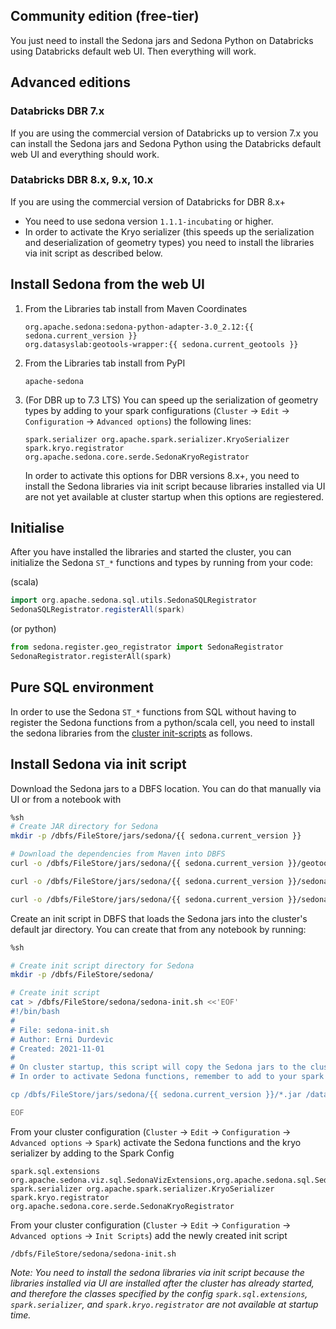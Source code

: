 ## Community edition (free-tier)

You just need to install the Sedona jars and Sedona Python on Databricks using Databricks default web UI. Then everything will work.

## Advanced editions


### Databricks DBR 7.x

If you are using the commercial version of Databricks up to version 7.x you can install the Sedona jars and Sedona Python using the Databricks default web UI and everything should work.

### Databricks DBR 8.x, 9.x, 10.x

If you are using the commercial version of Databricks for DBR 8.x+
* You need to use sedona version `1.1.1-incubating` or higher. 
* In order to activate the Kryo serializer (this speeds up the serialization and deserialization of geometry types) you need to install the libraries via init script as described below.

## Install Sedona from the web UI

1) From the Libraries tab install from Maven Coordinates
    ```
    org.apache.sedona:sedona-python-adapter-3.0_2.12:{{ sedona.current_version }}
    org.datasyslab:geotools-wrapper:{{ sedona.current_geotools }}
    ```

2) From the Libraries tab install from PyPI
    ```
    apache-sedona
    ```

3) (For DBR up to 7.3 LTS) You can speed up the serialization of geometry types by adding to your spark configurations (`Cluster` -> `Edit` -> `Configuration` -> `Advanced options`) the following lines:

    ```
    spark.serializer org.apache.spark.serializer.KryoSerializer
    spark.kryo.registrator org.apache.sedona.core.serde.SedonaKryoRegistrator
    ```

    In order to activate this options for DBR versions 8.x+, you need to install the Sedona libraries via init script because libraries installed via UI are not yet available at cluster startup when this options are regiestered.

## Initialise

After you have installed the libraries and started the cluster, you can initialize the Sedona `ST_*` functions and types by running from your code: 

(scala)
```Scala
import org.apache.sedona.sql.utils.SedonaSQLRegistrator
SedonaSQLRegistrator.registerAll(spark)
```

(or python)
```Python
from sedona.register.geo_registrator import SedonaRegistrator
SedonaRegistrator.registerAll(spark)
```

## Pure SQL environment
 
In order to use the Sedona `ST_*` functions from SQL without having to register the Sedona functions from a python/scala cell, you need to install the sedona libraries from the [cluster init-scripts](https://docs.databricks.com/clusters/init-scripts.html) as follows.

## Install Sedona via init script

Download the Sedona jars to a DBFS location. You can do that manually via UI or from a notebook with

```bash
%sh 
# Create JAR directory for Sedona
mkdir -p /dbfs/FileStore/jars/sedona/{{ sedona.current_version }}

# Download the dependencies from Maven into DBFS
curl -o /dbfs/FileStore/jars/sedona/{{ sedona.current_version }}/geotools-wrapper-geotools-{{ sedona.current_geotools }}.jar "https://repo1.maven.org/maven2/org/datasyslab/geotools-wrapper/geotools-{{ sedona.current_geotools }}/geotools-wrapper-geotools-{{ sedona.current_geotools }}.jar"

curl -o /dbfs/FileStore/jars/sedona/{{ sedona.current_version }}/sedona-python-adapter-3.0_2.12-{{ sedona.current_version }}.jar "https://repo1.maven.org/maven2/org/apache/sedona/sedona-python-adapter-3.0_2.12/{{ sedona.current_version }}/sedona-python-adapter-3.0_2.{{ sedona.current_version }}.jar"

curl -o /dbfs/FileStore/jars/sedona/{{ sedona.current_version }}/sedona-viz-2.4_2.12-{{ sedona.current_version }}.jar "https://repo1.maven.org/maven2/org/apache/sedona/sedona-viz-2.4_2.12/{{ sedona.current_version }}/sedona-viz-2.4_2.12-{{ sedona.current_version }}.jar"
```

Create an init script in DBFS that loads the Sedona jars into the cluster's default jar directory. You can create that from any notebook by running: 

```bash
%sh 

# Create init script directory for Sedona
mkdir -p /dbfs/FileStore/sedona/

# Create init script
cat > /dbfs/FileStore/sedona/sedona-init.sh <<'EOF'
#!/bin/bash
#
# File: sedona-init.sh
# Author: Erni Durdevic
# Created: 2021-11-01
# 
# On cluster startup, this script will copy the Sedona jars to the cluster's default jar directory.
# In order to activate Sedona functions, remember to add to your spark configuration the Sedona extensions: "spark.sql.extensions org.apache.sedona.viz.sql.SedonaVizExtensions,org.apache.sedona.sql.SedonaSqlExtensions"

cp /dbfs/FileStore/jars/sedona/{{ sedona.current_version }}/*.jar /databricks/jars

EOF
```

From your cluster configuration (`Cluster` -> `Edit` -> `Configuration` -> `Advanced options` -> `Spark`) activate the Sedona functions and the kryo serializer by adding to the Spark Config 
```
spark.sql.extensions org.apache.sedona.viz.sql.SedonaVizExtensions,org.apache.sedona.sql.SedonaSqlExtensions
spark.serializer org.apache.spark.serializer.KryoSerializer
spark.kryo.registrator org.apache.sedona.core.serde.SedonaKryoRegistrator
```

From your cluster configuration (`Cluster` -> `Edit` -> `Configuration` -> `Advanced options` -> `Init Scripts`) add the newly created init script 
```
/dbfs/FileStore/sedona/sedona-init.sh
```

*Note: You need to install the sedona libraries via init script because the libraries installed via UI are installed after the cluster has already started, and therefore the classes specified by the config `spark.sql.extensions`, `spark.serializer`, and `spark.kryo.registrator` are not available at startup time.*

